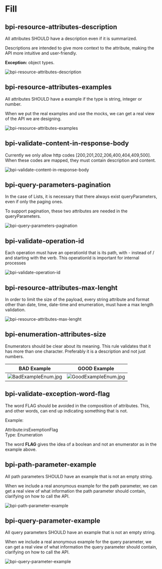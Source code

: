 # Fill

## bpi-resource-attributes-description

All attributes SHOULD have a description even if it is summarized. 

Descriptions are intended to give more context to the attribute, making the API more intuitive and user-friendly.

**Exception:** object types.

![bpi-resource-attributes-description](https://raw.github.com/bancobpi/style-guide/main/static/bpi-resource-attributes-description.jpg)

## bpi-resource-attributes-examples

All attributes SHOULD have a example if the type is string, integer or number.

When we put the real examples and use the mocks, we can get a real view of the API we are designing.

![bpi-resource-attributes-examples](https://raw.github.com/bancobpi/style-guide/main/static/bpi-resource-attributes-examples.jpg)

## bpi-validate-content-in-response-body

Currently we only allow http codes [200,201,202,206,400,404,409,500]. When these codes are mapped, they must contain description and content.

![bpi-validate-content-in-response-body](https://raw.github.com/bancobpi/style-guide/main/static/bpi-validate-content-in-response-body.jpg)

## bpi-query-parameters-pagination

In the case of Lists, it is necessary that there always exist queryParameters, even if only the paging ones.

To support pagination, these two attributes are needed in the queryParameters.

![bpi-query-parameters-pagination](https://raw.github.com/bancobpi/style-guide/main/static/bpi-query-parameters-pagination.jpg)

## bpi-validate-operation-id

Each operation must have an operationId that is its path, with - instead of / and starting with the verb. This operationId is important for internal processes

![bpi-validate-operation-id](https://raw.github.com/bancobpi/style-guide/main/static/bpi-validate-operation-id.jpg)

## bpi-resource-attributes-max-lenght

In order to limit the size of the payload, every string attribute and format other than date, time, date-time and enumeration, must have a max length validation.

![bpi-resource-attributes-max-lenght](https://raw.github.com/bancobpi/style-guide/main/static/bpi-resource-attributes-max-lenght.jpg)

## bpi-enumeration-attributes-size

Enumerators should be clear about its meaning. This rule validates that it has more than one character. Preferably it is a description and not just numbers.

BAD Example | GOOD Example
---------|----------
 ![BadExampleEnum.jpg](https://stoplight.io/api/v1/projects/cHJqOjY2NDEz/images/RXgN6QEsKxg)  | ![GoodExampleEnum.jpg](https://stoplight.io/api/v1/projects/cHJqOjY2NDEz/images/oPZ9mpg8wes) 

## bpi-validate-exception-word-flag

The word FLAG should be avoided in the composition of attributes. This, and other words, can end up indicating something that is not.

Example: 

Attribute:irsExemptionFlag <br>
Type: Enumeration <br>

The word **FLAG** gives the idea of a boolean and not an enumerator as in the example above.

## bpi-path-parameter-example

All path parameters SHOULD have an example that is not an empty string.

When we include a real anonymous example for the path parameter, we can get a real view of what information the path parameter should contain, clarifying on how to call the API.

![bpi-path-parameter-example](https://raw.github.com/bancobpi/style-guide/parameter-examples-link-self-body/static/bpi-path-parameter-example.png)

## bpi-query-parameter-example

All query parameters SHOULD have an example that is not an empty string.

When we include a real anonymous example for the query parameter, we can get a real view of what information the query parameter should contain, clarifying on how to call the API.

![bpi-query-parameter-example](https://raw.github.com/bancobpi/style-guide/parameter-examples-link-self-body/static/bpi-query-parameter-example.png)